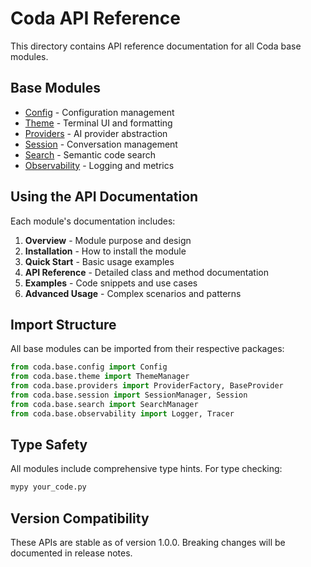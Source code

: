 # Coda API Reference

This directory contains API reference documentation for all Coda base modules.

## Base Modules

- [Config](config.md) - Configuration management
- [Theme](theme.md) - Terminal UI and formatting
- [Providers](providers.md) - AI provider abstraction
- [Session](session.md) - Conversation management
- [Search](search.md) - Semantic code search
- [Observability](observability.md) - Logging and metrics

## Using the API Documentation

Each module's documentation includes:

1. **Overview** - Module purpose and design
2. **Installation** - How to install the module
3. **Quick Start** - Basic usage examples
4. **API Reference** - Detailed class and method documentation
5. **Examples** - Code snippets and use cases
6. **Advanced Usage** - Complex scenarios and patterns

## Import Structure

All base modules can be imported from their respective packages:

```python
from coda.base.config import Config
from coda.base.theme import ThemeManager
from coda.base.providers import ProviderFactory, BaseProvider
from coda.base.session import SessionManager, Session
from coda.base.search import SearchManager
from coda.base.observability import Logger, Tracer
```

## Type Safety

All modules include comprehensive type hints. For type checking:

```bash
mypy your_code.py
```

## Version Compatibility

These APIs are stable as of version 1.0.0. Breaking changes will be documented in release notes.